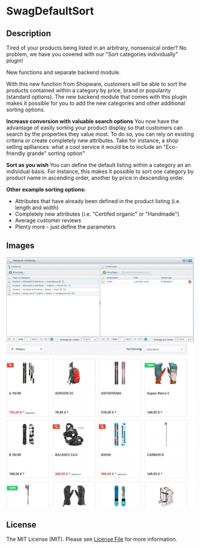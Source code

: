 # SwagDefaultSort

## Description 
Tired of your products being listed in an arbitrary, nonsensical order? No problem, we have you covered with our "Sort categories individually" plugin!

New functions and separate backend module.

With this new function from Shopware, customers will be able to sort the products 
contained within a category by price, brand or popularity (standard options). 
The new backend module that comes with this plugin makes it possible for you to add the new categories and other additional sorting options. 

**Increase conversion with valuable search options**
You now have the advantage of easily sorting your product display so that customers can search by the properties they value most. 
To do so, you can rely on existing criteria or create completely new attributes. 
Take for instance, a shop selling aplliances: what a cool service it would be to include an "Eco-friendly grande" sorting option"

**Sort as you wish**
You can define the default listing within a category an an individual basis.
For instance, this makes it possible to sort one category by product name in ascending order, another by price in descending order. 

**Other example sorting options:**
* Attributes that have already been defined in the product listing (i.e. length and width) 
* Completely new attributes (i.e. "Certifed organic" or "Handmade")
* Average customer reviews
* Plenty more - just define the parameters

## Images
<img src="image1.jpg" alt="Backend" style="width: 500px;"/>
<img src="image2.jpg" alt="Frontend" style="width: 500px;"/>

## License

The MIT License (MIT). Please see [License File](LICENSE) for more information.